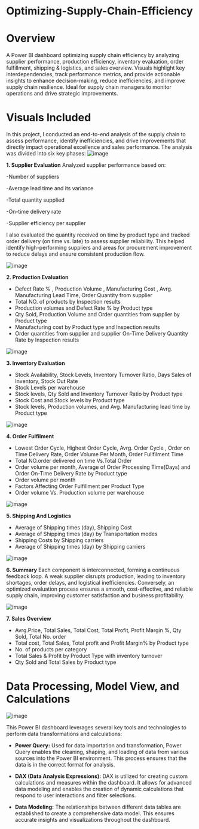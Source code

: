 # Optimizing-Supply-Chain-Efficiency
# Overview
A Power BI dashboard optimizing supply chain efficiency by analyzing supplier performance, production efficiency, inventory evaluation, order fulfillment, shipping & logistics, and sales overview. Visuals highlight key interdependencies, track performance metrics, and provide actionable insights to enhance decision-making, reduce inefficiencies, and improve supply chain resilience. Ideal for supply chain managers to monitor operations and drive strategic improvements.
# Visuals Included
In this project, I conducted an end-to-end analysis of the supply chain to assess performance, identify inefficiencies, and drive improvements that directly impact operational excellence and sales performance. The analysis was divided into six key phases:
![image](https://github.com/user-attachments/assets/61b07b78-2bd2-4edc-8c5b-2a5cbc89942e)



**1. Supplier Evaluation**
Analyzed supplier performance based on:

-Number of suppliers

-Average lead time and its variance

-Total quantity supplied

-On-time delivery rate

-Supplier efficiency per supplier

I also evaluated the quantity received on time by product type and tracked order delivery (on time vs. late) to assess supplier reliability. This helped identify high-performing suppliers and areas for procurement improvement to reduce delays and ensure consistent production flow.
 
![image](https://github.com/user-attachments/assets/681b4c7e-30f6-4d7e-916a-05d1ed3d9e0e)


**2. Production Evaluation**
- Defect Rate % , Production Volume , Manufacturing Cost , Avrg. Manufacturing Lead Time, Order Quantity from supplier
- Total NO. of products by Inspection results
- Production volumes and Defect Rate % by Product type
- Qty Sold, Production Volume and Order quantities from supplier by Product type
- Manufacturing cost by Product type and Inspection results
- Order quantities from supplier and supplier On-Time Delivery Quantity Rate by Inspection results

![image](https://github.com/user-attachments/assets/cdef2c7a-2675-4aa7-aaa0-59fd997e517b)



**3. Inventory Evaluation**
- Stock Availability, Stock Levels, Inventory Turnover Ratio, Days Sales of Inventory, Stock Out Rate
- Stock Levels per warehouse
- Stock levels, Qty Sold and Inventory Turnover Ratio by Product type
- Stock Cost and Stock levels by Product type
- Stock levels, Production volumes, and Avg. Manufacturing lead time by Product type

![image](https://github.com/user-attachments/assets/dc2ff2cd-e64f-438a-ba9d-77bd8eb2d523)


**4. Order Fulfilment**
- Lowest Order Cycle, Highest Order Cycle, Avrg. Order Cycle , Order on Time Delivery Rate, Order Volume Per Month, Order Fullfilment Time
- Total NO.order delivered on time Vs.Total Order
- Order volume per month, Average of Order Processing Time(Days) and Order On-Time Delivery Rate by Product type
- Order volume per month
- Factors Affecting Order Fulfillment per Product Type
- Order volume Vs. Production volume per warehouse

![image](https://github.com/user-attachments/assets/e6968b18-15d3-4037-81e8-fc50c4106009)


**5. Shipping And Logistics**
- Average of Shipping times (day), Shipping Cost
- Average of Shipping times (day) by Transportation modes
-  Shipping  Costs by Shipping carriers
-  Average of Shipping times (day) by Shipping carriers

![image](https://github.com/user-attachments/assets/022525a8-01d6-4c68-b4a1-6ed21ffa1379)


**6. Summary**
Each component is interconnected, forming a continuous feedback loop. A weak supplier disrupts production, leading to inventory shortages, order delays, and logistical inefficiencies. Conversely, an optimized evaluation process ensures a smooth, cost-effective, and reliable supply chain, improving customer satisfaction and business profitability.

![image](https://github.com/user-attachments/assets/1fab948b-55c8-4d07-8302-4f5c8f551a05)


**7. Sales Overview**
- Avrg.Price, Total Sales, Total Cost, Total Profit, Profit Margin %, Qty Sold, Total No. order
- Total cost, Total Sales, Total profit and Profit Margin% by Product type
- No. of products per category
- Total Sales & Profit by Product Type with inventory turnover
- Qty Sold and Total Sales by Product type

# Data Processing, Model View, and Calculations 
 ![image](https://github.com/user-attachments/assets/0a2a2649-238b-4d9b-98f8-895e4aa8313a)

This Power BI dashboard leverages several key tools and technologies to perform data transformations and calculations:

- **Power Query:** Used for data importation and transformation, Power Query enables the cleaning, shaping, and loading of data from various sources into the Power BI environment. This process ensures that the data is in the correct format for analysis.

- **DAX (Data Analysis Expressions):** DAX is utilized for creating custom calculations and measures within the dashboard. It allows for advanced data modeling and enables the creation of dynamic calculations that respond to user interactions and filter selections.

- **Data Modeling:** The relationships between different data tables are established to create a comprehensive data model. This ensures accurate insights and visualizations throughout the dashboard.
